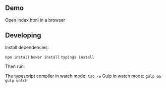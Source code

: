 ## Demo

Open index.html in a browser

## Developing

Install dependencies:

`npm install`
`bower install`
`typings install`

Then run:

The typescript compiler in watch mode: `tsc -w`
Gulp in watch mode: `gulp && gulp watch`
